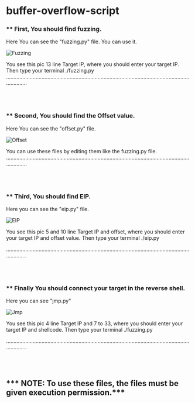 # buffer-overflow-script

<p>
<h3>** First, You should find fuzzing.</h3>
 Here You can see the "fuzzing.py" file. You can use it.

![Fuzzing](https://github.com/crypt0CP/buffer-overflow-python-script/assets/106395924/4b1efdaf-d8d0-405d-822f-0def8c4e9234)


You see this pic 13 line Target IP, where you should enter your target IP. Then type your terminal ./fuzzing.py 
..........................................................................................................................................

<br>
<br>


<h3>** Second, You should find the Offset value. </h3>
Here You can see the "offset.py" file.

![Offset](https://github.com/crypt0CP/buffer-overflow-python-script/assets/106395924/cd62e743-6aaf-40ec-b579-6ca9a8530623)

You can use these files by editing them like the fuzzing.py file. 
..........................................................................................................................................

<br>
<br>



<h3>** Third, You should find EIP. </h3>
  
Here you can see the "eip.py" file.

![EIP](https://github.com/crypt0CP/buffer-overflow-python-script/assets/106395924/93d59b34-8a39-423a-a6db-b9da48cd5b2e)


You see this pic 5 and 10 line Target IP and offset, where you should enter your target IP and offset value. Then type your terminal ./eip.py

..........................................................................................................................................

<br>
<br>


<h3> ** Finally You should connect your target in the reverse shell.</h3>
Here you can see "jmp.py" 

![Jmp](https://github.com/crypt0CP/buffer-overflow-python-script/assets/106395924/b710b8c2-18ca-4037-b252-330b23def911)

You see this pic 4 line Target IP and 7 to 33, where you should enter your target IP and shellcode. Then type your terminal ./fuzzing.py 

..........................................................................................................................................


<br>
<br>



<h2>*** NOTE: To use these files, the files must be given execution permission.*** </h2> 
</p>

